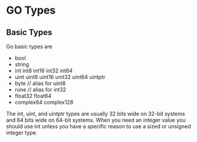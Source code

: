 # GO Types

## Basic Types
Go basic types are
- bool
- string
- int int8 int16 int32 int64
- uint uint8 uint16 unit32 uint64 uintptr
- byte // alias for uint8
- rune // alias for int32
- float32 float64
- complex64 complex128


The int, uint, and uintptr types are usually 32 bits wide on 32-bit systems and 64 bits wide on 64-bit systems. When you need an integer value you should use int unless you have a specific reason to use a sized or unsigned integer type.